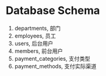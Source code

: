 # Database Schema
1. departments, 部门
2. employees, 员工
3. users, 后台用户
4. members, 前台用户
5. payment_categories, 支付类型
6. payment_methods, 支付实际渠道
